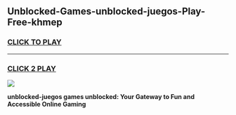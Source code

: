 
## Unblocked-Games-unblocked-juegos-Play-Free-khmep
<h3>
<a href="https://premium76.site?title=unblocked-juegos&ref=20M">CLICK TO PLAY</a></h3>
<hr>

<h3>
<a href="https://premium76.site?title=unblocked-juegos&ref=20M">CLICK 2 PLAY</a>
  
</h3>

<a href="https://premium76.site?title=unblocked-juegos&ref=19M"><img src="https://clearcache.store/games.png"></a>


**unblocked-juegos games unblocked: Your Gateway to Fun and Accessible Online Gaming**
